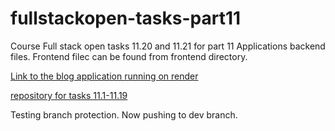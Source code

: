 # fullstackopen-tasks-part11

Course Full stack open tasks 11.20 and 11.21 for part 11
Applications backend files. Frontend filec can be found from frontend directory.

[Link to the blog application running on render](https://fullstackopen-part11-bloglist-twf2.onrender.com)

[repository for tasks 11.1-11.19](https://github.com/AnttiK87/full-stack-open-pokedex.git)

Testing branch protection. Now pushing to dev branch.
